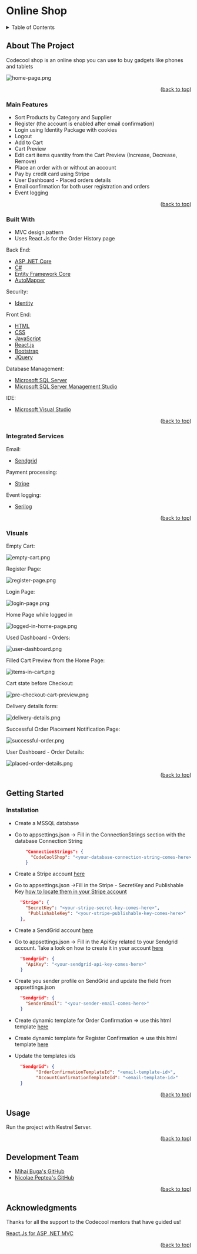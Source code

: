 
<div id="top"></div>

# Online Shop

<!-- TABLE OF CONTENTS -->
<details>
  <summary>Table of Contents</summary>
  <ol>
    <li>
      <a href="#about-the-project">About The Project</a>
      <ul>
        <li><a href="#main-features">Main Features</a></li>
        <li><a href="#integrated-services">Integrated Services</a></li>
        <li><a href="#built-with">Built With</a></li>
        <li><a href="#visuals">Visuals</a></li>
      </ul>
    </li>
    <li>
      <a href="#getting-started">Getting Started</a>
      <ul>
        <li><a href="#installation">Installation</a></li>
      </ul>
    </li>
    <li><a href="#usage">Usage</a></li>
    <li><a href="#development-team">Development Team</a></li>
    <li><a href="#acknowledgments">Acknowledgments</a></li>
  </ol>
</details>



<!-- ABOUT THE PROJECT -->
## About The Project

Codecool shop is an online shop you can use to buy gadgets like phones and tablets

![home-page.png][home-page]


<p align="right">(<a href="#top">back to top</a>)</p>


### Main Features

- Sort Products by Category and Supplier
- Register (the account is enabled after email confirmation)
- Login using Identity Package with cookies
- Logout
- Add to Cart
- Cart Preview
- Edit cart items quantity from the Cart Preview (Increase, Decrease, Remove)
- Place an order with or without an account
- Pay by credit card using Stripe
- User Dashboard - Placed orders details
- Email confirmation for both user registration and orders
- Event logging

<p align="right">(<a href="#top">back to top</a>)</p>

### Built With

* MVC design pattern
* Uses React.Js for the Order History page

Back End:
* [ASP .NET Core][asp-net-core]
* [C#][c#]
* [Entity Framework Core][ef-core]
* [AutoMapper][auto-mapper]

Security:
* [Identity][identity-core]

Front End:
* [HTML][html]
* [CSS][css]
* [JavaScript][js]
* [React.js][react]
* [Bootstrap][bootstrap]
* [JQuery][jquery]

Database Management:
* [Microsoft SQL Server][msql-server]
* [Microsoft SQL Server Management Studio][ssms]

IDE:
* [Microsoft Visual Studio][visual-studio]

<p align="right">(<a href="#top">back to top</a>)</p>


### Integrated Services

Email:
* [Sendgrid][sendgrid]

Payment processing:
* [Stripe][stripe]

Event logging:
* [Serilog][serilog]

<p align="right">(<a href="#top">back to top</a>)</p>

### Visuals

Empty Cart:

![empty-cart.png][empty-cart]

Register Page:

![register-page.png][register-page]

Login Page:

![login-page.png][login-page]

Home Page while logged in

![logged-in-home-page.png][logged-in-home-page]

Used Dashboard - Orders:

![user-dashboard.png][user-dashboard]

Filled Cart Preview from the Home Page:

![items-in-cart.png][items-in-cart]

Cart state before Checkout:

![pre-checkout-cart-preview.png][pre-checkout-cart-preview]

Delivery details form:

![delivery-details.png][delivery-details]

Successful Order Placement Notification Page:

![successful-order.png][successful-order]

User Dashboard - Order Details:

![placed-order-details.png][placed-order-details]

<p align="right">(<a href="#top">back to top</a>)</p>


<!-- GETTING STARTED -->
## Getting Started

### Installation

-  Create a MSSQL database
- Go to appsettings.json -> Fill in the ConnectionStrings section with the database Connection String

  ```json
      "ConnectionStrings": {
        "CodeCoolShop": "<your-database-connection-string-comes-here>",
      }
  ```

- Create a Stripe account [here][registerStripe]
- Go to appsettings.json ->Fill in the Stripe - SecretKey and Publishable Key [how to locate them in your Stripe account][stripeKey]
    ```json
      "Stripe": {
        "SecretKey": "<your-stripe-secret-key-comes-here>",
         "PublishableKey": "<your-stripe-publishable-key-comes-here>"
      },
    ```
- Create a SendGrid account [here](https://signup.sendgrid.com/)
- Go to appsettings.json -> Fill in the ApiKey related to your Sendgrid account. Take a look on how to create it in your account [here][sendgrid-key]
	```json
      "Sendgrid": {
        "ApiKey": "<your-sendgrid-api-key-comes-here>"
      }
	```
- Create you sender profile on SendGrid and update the field from appsettings.json
	```json
      "Sendgrid": {
        "SenderEmail": "<your-sender-email-comes-here>"
      }
	```
- Create dynamic template for Order Confirmation => use this html template [here][order-email]
-  Create dynamic template for Register Confirmation => use this html template [here][registration-email]
- Update the templates ids
	```json
      "Sendgrid": {
            "OrderConfirmationTemplateId": "<email-template-id>",
		    "AccountConfirmationTemplateId": "<email-template-id>"
      }
	```

<p align="right">(<a href="#top">back to top</a>)</p>



<!-- USAGE EXAMPLES -->
## Usage

Run the project with Kestrel Server.

<p align="right">(<a href="#top">back to top</a>)</p>


## Development Team

* [Mihai Buga's GitHub][mihai-buga]
* [Nicolae Peptea's GitHub][nicolae-peptea]

<p align="right">(<a href="#top">back to top</a>)</p>

<!-- ACKNOWLEDGMENTS -->
## Acknowledgments

Thanks for all the support to the Codecool mentors that have guided us!

[React.Js for ASP .NET MVC][react-net]

<p align="right">(<a href="#top">back to top</a>)</p>



<!-- MARKDOWN LINKS & IMAGES -->
[contributors-shield]: https://img.shields.io/github/contributors/othneildrew/Best-README-Template.svg?style=for-the-badge
[contributors-url]: https://github.com/mihaibuga/online-shop/graphs/contributors
[linkedin-shield]: https://img.shields.io/badge/-LinkedIn-black.svg?style=for-the-badge&logo=linkedin&colorB=555
[linkedin-url]: https://www.linkedin.com/in/mihai-buga

[asp-net-core]: https://dotnet.microsoft.com/en-us/learn/aspnet/what-is-aspnet-core
[ef-core]: https://docs.microsoft.com/en-us/ef/core/
[auto-mapper]: https://automapper.org/
[c#]: https://docs.microsoft.com/en-us/dotnet/csharp/
[html]: https://html.com/
[css]: https://www.w3.org/Style/CSS/Overview.en.html
[js]: https://www.javascript.com/
[react]: https://reactjs.org/
[react-net]: https://reactjs.net/
[bootstrap]: https://getbootstrap.com
[jquery]: https://jquery.com
[msql-server]: https://www.microsoft.com/en-us/sql-server/sql-server-2019
[ssms]: https://docs.microsoft.com/en-us/sql/ssms/download-sql-server-management-studio-ssms?view=sql-server-ver15
[visual-studio]: https://visualstudio.microsoft.com/
[identity-core]: https://docs.microsoft.com/en-us/aspnet/core/security/authentication/identity?view=aspnetcore-6.0&tabs=visual-studio

[mihai-buga]: https://github.com/mihaibuga
[nicolae-peptea]: https://github.com/Nicolae-Peptea

[sendgrid]: https://sendgrid.com/
[sendgrid-key]: https://docs.sendgrid.com/ui/account-and-settings/api-keys#managing-api-keys
[order-email]: https://res.cloudinary.com/dqwtm9fw1/raw/upload/v1642501179/CodeCoolShop/email-confirmation_tsqcmw.html
[registration-email]: https://res.cloudinary.com/dqwtm9fw1/raw/upload/v1642501179/CodeCoolShop/email-confirmation_tsqcmw.html

[stripe]: https://stripe.com/

[stripeKey]: https://support.stripe.com/questions/locate-api-keys-in-the-dashboard#:~:text=Locate%20API%20keys%20in%20the%20Dashboard%20%3A%20Stripe%3A%20Help%20%26%20Support&text=Users%20with%20Administrator%20permissions%20can,and%20clicking%20on%20API%20Keys
[registerStripe]: https://dashboard.stripe.com/register

[serilog]: https://serilog.net/

[home-page]: https://res.cloudinary.com/dqwtm9fw1/image/upload/v1642429634/CodeCoolShop/home-page_hh7jfv.png
[empty-cart]: https://res.cloudinary.com/dqwtm9fw1/image/upload/v1642429623/CodeCoolShop/empty-cart_mjprbo.png
[register-page]: https://res.cloudinary.com/dqwtm9fw1/image/upload/v1642429634/CodeCoolShop/register-page_mmukdc.png
[login-page]: https://res.cloudinary.com/dqwtm9fw1/image/upload/v1642429633/CodeCoolShop/login-page_txknrt.png
[logged-in-home-page]: https://res.cloudinary.com/dqwtm9fw1/image/upload/v1642429634/CodeCoolShop/logged-in-home-page_xdem86.png
[user-dashboard]: https://res.cloudinary.com/dqwtm9fw1/image/upload/v1642429633/CodeCoolShop/user-dashboard_ulsy8e.png
[items-in-cart]: https://res.cloudinary.com/dqwtm9fw1/image/upload/v1642429634/CodeCoolShop/items-in-cart_ggelhm.png
[pre-checkout-cart-preview]: https://res.cloudinary.com/dqwtm9fw1/image/upload/v1642429633/CodeCoolShop/pre-checkout-cart-preview_zwezdv.png
[delivery-details]: https://res.cloudinary.com/dqwtm9fw1/image/upload/v1642429612/CodeCoolShop/delivery-details_mqbys6.png
[successful-order]: https://res.cloudinary.com/dqwtm9fw1/image/upload/v1642429634/CodeCoolShop/successful-order_ycmwbf.png
[placed-order-details]: https://res.cloudinary.com/dqwtm9fw1/image/upload/v1642429633/CodeCoolShop/placed-order-details_rm8xz0.png

